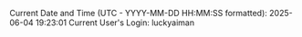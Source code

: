 Current Date and Time (UTC - YYYY-MM-DD HH:MM:SS formatted): 2025-06-04 19:23:01
Current User's Login: luckyaiman
